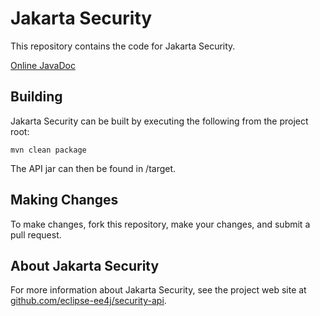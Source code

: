 # Jakarta Security

This repository contains the code for Jakarta Security.

[Online JavaDoc](https://javadoc.io/doc/javax.security.enterprise/javax.security.enterprise-api/)

Building
--------

Jakarta Security can be built by executing the following from the project root:

``mvn clean package``

The API jar can then be found in /target.

Making Changes
--------------

To make changes, fork this repository, make your changes, and submit a pull request.

About Jakarta Security
-------------

For more information about Jakarta Security, see the project web site at [github.com/eclipse-ee4j/security-api](https://github.com/eclipse-ee4j/security-api).
